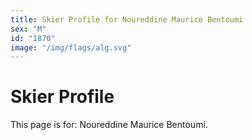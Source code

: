 ```yaml
---
title: Skier Profile for Noureddine Maurice Bentoumi
sex: "M"
id: "1870"
image: "/img/flags/alg.svg" 
---
```


# Skier Profile

This page is for: Noureddine Maurice Bentoumi.
    